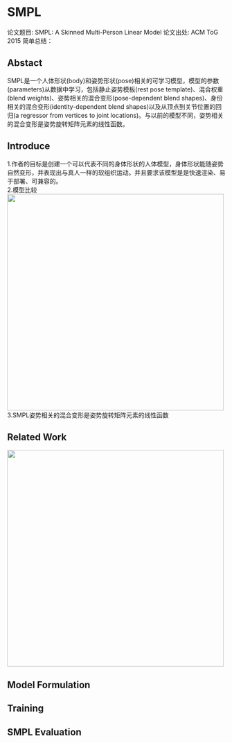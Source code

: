 # SMPL
论文题目: SMPL: A Skinned Multi-Person Linear Model
论文出处: ACM ToG 2015
简单总结：


## Abstact    
SMPL是一个人体形状(body)和姿势形状(pose)相关的可学习模型，模型的参数(parameters)从数据中学习，包括静止姿势模板(rest pose template)、混合权重(blend weights)、姿势相关的混合变形(pose-dependent blend shapes)、身份相关的混合变形(identity-dependent blend shapes)以及从顶点到关节位置的回归(a regressor from vertices to joint locations)。与以前的模型不同，姿势相关的混合变形是姿势旋转矩阵元素的线性函数。

## Introduce      
1.作者的目标是创建一个可以代表不同的身体形状的人体模型，身体形状能随姿势自然变形，并表现出与真人一样的软组织运动。并且要求该模型是是快速渲染、易于部署、可兼容的。       
2.模型比较    
<img src="https://user-images.githubusercontent.com/84011398/201516076-6320c191-60b1-4403-9cab-63fa055748fc.png" width="500">   
3.SMPL姿势相关的混合变形是姿势旋转矩阵元素的线性函数 


## Related Work  

<img src="https://user-images.githubusercontent.com/84011398/201516076-6320c191-60b1-4403-9cab-63fa055748fc.png" width="500">  

## Model Formulation

## Training

## SMPL Evaluation








